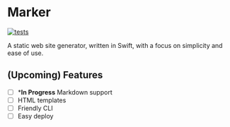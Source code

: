 # Marker
[![tests](https://github.com/khlopko/marker/actions/workflows/test.yml/badge.svg?branch=main&event=push)](https://github.com/khlopko/marker/actions/workflows/test.yml)

A static web site generator, written in Swift, with a focus on simplicity and ease of use.

## (Upcoming) Features

- [ ] ***In Progress** Markdown support
- [ ] HTML templates
- [ ] Friendly CLI
- [ ] Easy deploy
